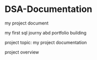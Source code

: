 # DSA-Documentation
my project document

my first sql journy abd portfolio building

project topic: my project documentation

project overview
